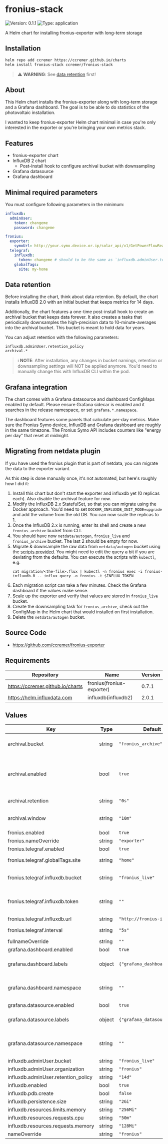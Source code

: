# fronius-stack

![Version: 0.1.1](https://img.shields.io/badge/Version-0.1.1-informational?style=flat-square) ![Type: application](https://img.shields.io/badge/Type-application-informational?style=flat-square)

A Helm chart for installing fronius-exporter with long-term storage

## Installation

```bash
helm repo add ccremer https://ccremer.github.io/charts
helm install fronius-stack ccremer/fronius-stack
```
> ⚠️ **WARNING**: See [data retention](#data-retention) first!

## About

This Helm chart installs the fronius-exporter along with long-term storage and a Grafana dashboard.
The goal is to be able to do statistics of the photovoltaic installation.

I wanted to keep fronius-exporter Helm chart minimal in case you're only interested in the exporter or you're bringing your own metrics stack.

## Features

* fronius-exporter chart
* InfluxDB 2 chart
  - Post-Install hook to configure archival bucket with downsampling
* Grafana datasource
* Grafana dashboard

## Minimal required parameters

You must configure following parameters in the minimum:

```yaml
influxdb:
  adminUser:
    token: changeme
    password: changeme

fronius:
  exporter:
    symoUrl: http://your.symo.device.or.ip/solar_api/v1/GetPowerFlowRealtimeData.fcgi
  telegraf:
    influxdb:
      token: changeme # should to be the same as `influxdb.adminUser.token`!
    globalTags:
      site: my-home
```

## Data retention

Before installing the chart, think about data retention.
By default, the chart installs InfluxDB 2.0 with an initial bucket that keeps metrics for 14 days.

Additionally, the chart features a one-time post-install hook to create an archival bucket that keeps data forever.
It also creates a tasks that periodically downsamples the high-precision data to 10-minute-averages into the archival bucket.
This bucket is meant to hold data for years.

You can adjust retention with the following parameters:
```console
influxdb.adminUser.retention_policy
archival.*
```

> ℹ️ **NOTE**: After installation, any changes in bucket namings, retention or downsampling settings will NOT be applied anymore.
> You'd need to manually change this with InfluxDB CLI within the pod.

## Grafana integration

The chart comes with a Grafana datasource and dashboard ConfigMaps enabled by default.
Please ensure Grafana sidecar is enabled and it searches in the release namespace, or set `grafana.*.namespace`.

The dashboard features some panels that calculate per-day metrics.
Make sure the Fronius Symo device, InfluxDB and Grafana dashboard are roughly in the same timezone.
The Fronius Symo API includes counters like "energy per day" that reset at midnight.

## Migrating from netdata plugin

If you have used the fronius plugin that is part of netdata, you can migrate the data to the exporter variant.

As this step is done manually once, it's not automated, but here's roughly how I did it:

1. Install this chart but don't start the exporter and influxdb yet (0 replicas each).
   Also disable the archival feature for now.
2. Modify the InfluxDB 2.x StatefulSet, so that you can migrate using the Docker approach.
   You'd need to set `DOCKER_INFLUXDB_INIT_MODE=upgrade` and add the volume from the old DB.
   You can now scale the replicas to 1.
3. Once the InfluxDB 2.x is running, enter its shell and create a new `fronius_archive` bucket from CLI.
4. You should have now `netdata/autogen`, `fronius_live` and `fronius_archive` bucket.
   The last 2 should be empty for now.
5. Migrate & downsample the raw data from `netdata/autogen` bucket using the [scripts provided](files/influxdb/migration).
   You might need to edit the query a bit if you are deviating from the defaults.
   You can execute the scripts with `kubectl`, e.g.
   ```
   cat migration/<the-file>.flux | kubectl -n fronius exec -i fronius-influxdb-0 -- influx query -o fronius -t $INFLUX_TOKEN
   ```
6. Each migration script can take a few minutes.
   Check the Grafana dashboard if the values make sense.
7. Scale up the exporter and verify that values are stored in `fronius_live` bucket.
8. Create the downsampling task for `fronius_archive`, check out the ConfigMap in the Helm chart that would installed on first installation.
9. Delete the `netdata/autogen` bucket.

<!---
Common/Useful Link references from values.yaml
-->
[resource-units]: https://kubernetes.io/docs/concepts/configuration/manage-resources-containers/#resource-units-in-kubernetes
[prometheus-operator]: https://github.com/coreos/prometheus-operator
[prom-relabel-config]: https://github.com/prometheus-operator/prometheus-operator/blob/master/Documentation/api.md#relabelconfig

## Source Code

* <https://github.com/ccremer/fronius-exporter>

## Requirements

| Repository | Name | Version |
|------------|------|---------|
| https://ccremer.github.io/charts | fronius(fronius-exporter) | 0.7.1 |
| https://helm.influxdata.com | influxdb(influxdb2) | 2.0.1 |

## Values

| Key | Type | Default | Description |
|-----|------|---------|-------------|
| archival.bucket | string | `"fronius_archive"` | Name of the archival bucket to create after installation. |
| archival.enabled | bool | `true` | Whether long-term archival is enabled. Note: Disabling archival after installation (when enabled) does not remove the archival bucket. |
| archival.retention | string | `"0s"` | Retention of the archival bucket. `0s` means forever. |
| archival.window | string | `"10m"` | Fixed windows of time in which metrics are averaged. |
| fronius.enabled | bool | `true` |  |
| fronius.nameOverride | string | `"exporter"` |  |
| fronius.telegraf.enabled | bool | `true` |  |
| fronius.telegraf.globalTags.site | string | `"home"` | The name of the site or environment. |
| fronius.telegraf.influxdb.bucket | string | `"fronius_live"` | The high-precision bucket name, needs to be equal to `influxdb.adminUser.bucket`. |
| fronius.telegraf.influxdb.token | string | `""` | The token to connect to InfluxDB, needs to be equal to `influxdb.adminUser.token`. |
| fronius.telegraf.influxdb.url | string | `"http://fronius-influxdb"` |  |
| fronius.telegraf.interval | string | `"5s"` | Interval of sending metrics to InfluxDB. |
| fullnameOverride | string | `""` |  |
| grafana.dashboard.enabled | bool | `true` |  |
| grafana.dashboard.labels | object | `{"grafana_dashboard":"1"}` | The labels which the sidecar is filtering for dashboards. |
| grafana.dashboard.namespace | string | `""` | Override the namespace where the ConfigMap is installed, defaults to release namespace. |
| grafana.datasource.enabled | bool | `true` |  |
| grafana.datasource.labels | object | `{"grafana_datasource":"1"}` | The labels which the sidecar is filtering for data sources. |
| grafana.datasource.namespace | string | `""` | Override the namespace where the ConfigMap is installed, defaults to release namespace. |
| influxdb.adminUser.bucket | string | `"fronius_live"` |  |
| influxdb.adminUser.organization | string | `"fronius"` |  |
| influxdb.adminUser.retention_policy | string | `"14d"` |  |
| influxdb.enabled | bool | `true` |  |
| influxdb.pdb.create | bool | `false` |  |
| influxdb.persistence.size | string | `"2Gi"` |  |
| influxdb.resources.limits.memory | string | `"256Mi"` |  |
| influxdb.resources.requests.cpu | string | `"50m"` |  |
| influxdb.resources.requests.memory | string | `"128Mi"` |  |
| nameOverride | string | `"fronius"` |  |

